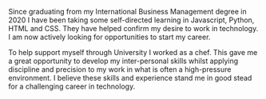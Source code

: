 Since graduating from my International Business Management degree in 2020 I have been taking some self-directed learning in Javascript, Python, HTML and CSS. They have helped confirm my desire to work in technology. I am now actively looking for opportunities to start my career.

To help support myself through University I worked as a chef. This gave me a great opportunity to develop my inter-personal skills whilst applying discipline and precision to my work in what is often a high-pressure environment. I believe these skills and experience stand me in good stead for a challenging career in technology.


